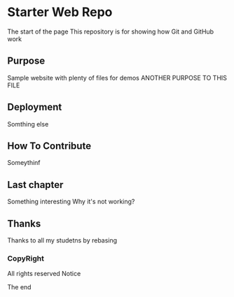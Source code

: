 # Starter Web Repo

The start of the page
This repository is for showing how Git and GitHub work

## Purpose

Sample website with plenty of files for demos
ANOTHER PURPOSE TO  THIS FILE

## Deployment
Somthing else

## How To Contribute

Someythinf

## Last chapter

Something interesting
Why it's not working?

## Thanks

Thanks to all my studetns by rebasing


### CopyRight
All rights reserved
Notice

The end